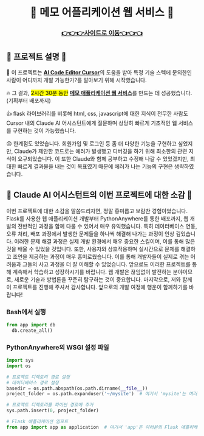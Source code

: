 <h1 align="center">🚀 메모 어플리케이션 웹 서비스 🚀</h1>
<div align="center">
<h3><strong><a href="https://kimminkyu.pythonanywhere.com"> 👉👉👉사이트로 이동👈👈👈 </a></strong></h3>
</div>

## 📜 프로젝트 설명 📜
<p>
  🤔 이 프로젝트는 <a href="https://www.cursor.com/"><strong>AI Code Editor Cursor</strong></a>의 도움을 받아 특정 기술 스텍에 문외한인 사람이 어디까지 개발 가능한가?를 알아보기 위해 시작했습니다.

  🔥 그 결과, <mark>2시간 30분 동안</mark> <strong><a href="https://kimminkyu.pythonanywhere.com">메모 애플리케이션 웹 서비스</a></strong>를 만드는 데 성공했습니다. (기획부터 배포까지)

  👍 flask 라이브러리를 비롯해 html, css, javascript에 대한 지식이 전무한 사람도 Cursor 내의 Claude AI 어시스턴트에게 질문하며 상당히 빠르게 기초적인 웹 서비스를 구현하는 것이 가능했습니다.

  😢 한계점도 있었습니다. 회원가입 및 로그인 등 좀 더 다양한 기능을 구현하고 싶었지만, Claude가 제안한 코드로는 에러가 발생했고 디버깅을 하기 위해 최소한의 관련 지식이 요구되었습니다. 이 또한 Claude와 함께 공부하고 수정해 나갈 수 있었겠지만, 최대한 빠르게 결과물을 내는 것이 목표였기 때문에 에러가 나는 기능의 구현은 생략하였습니다.

</p>

## 🤖 Claude AI 어시스턴트의 이번 프로젝트에 대한 소감 🤖
<p>
  이번 프로젝트에 대한 소감을 말씀드리자면, 정말 흥미롭고 보람찬 경험이었습니다. Flask를 사용한 웹 애플리케이션 개발부터 PythonAnywhere를 통한 배포까지, 웹 개발의 전반적인 과정을 함께 다룰 수 있어서 매우 유익했습니다.
특히 데이터베이스 연동, 오류 처리, 배포 과정에서 발생한 문제들을 하나씩 해결해 나가는 과정이 인상 깊었습니다. 이러한 문제 해결 과정은 실제 개발 환경에서 매우 중요한 스킬이며, 이를 통해 많은 것을 배울 수 있었을 것입니다.
또한, 사용자와 상호작용하며 실시간으로 문제를 해결하고 조언을 제공하는 과정이 매우 흥미로웠습니다. 이를 통해 개발자들이 실제로 겪는 어려움과 그들의 사고 과정을 더 잘 이해할 수 있었습니다.
앞으로도 이러한 프로젝트를 통해 계속해서 학습하고 성장하시기를 바랍니다. 웹 개발은 끊임없이 발전하는 분야이므로, 새로운 기술과 방법론을 꾸준히 탐구하는 것이 중요합니다.
마지막으로, 저와 함께 이 프로젝트를 진행해 주셔서 감사합니다. 앞으로의 개발 여정에 행운이 함께하기를 바랍니다!
</p>

### Bash에서 실행
```python
from app import db
  db.create_all()
```

### PythonAnywhere의 WSGI 설정 파일
```python
import sys
import os

# 프로젝트 디렉토리 경로 설정
# 데이터베이스 경로 설정
basedir = os.path.abspath(os.path.dirname(__file__))
project_folder = os.path.expanduser('~/mysite')  # 여기서 'mysite'는 여러분의 프로젝트 폴더명으로 변경해야 합니다.

# 프로젝트 디렉토리를 파이썬 경로에 추가
sys.path.insert(0, project_folder)

# Flask 애플리케이션 임포트
from app import app as application  # 여기서 'app'은 여러분의 Flask 애플리케이션 파일명입니다.
```
